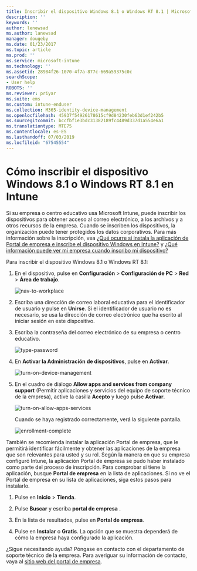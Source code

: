 ```yaml
---
title: Inscribir el dispositivo Windows 8.1 o Windows RT 8.1 | Microsoft Docs
description: ''
keywords: ''
author: lenewsad
ms.author: lanewsad
manager: dougeby
ms.date: 01/23/2017
ms.topic: article
ms.prod: ''
ms.service: microsoft-intune
ms.technology: ''
ms.assetid: 28984f26-1070-4f7a-877c-669a59375c0c
searchScope:
- User help
ROBOTS: ''
ms.reviewer: priyar
ms.suite: ems
ms.custom: intune-enduser
ms.collection: M365-identity-device-management
ms.openlocfilehash: 45937f54926178615cf9d84230feb63d1ef242b5
ms.sourcegitcommit: bccfbf1e3bdc31382189fc4489d337d1a554e6a1
ms.translationtype: MTE75
ms.contentlocale: es-ES
ms.lasthandoff: 07/03/2019
ms.locfileid: "67545554"
---
```

# <a name="how-to-enroll-your-windows-81-or-windows-rt-81-device-in-intune"></a>Cómo inscribir el dispositivo Windows 8.1 o Windows RT 8.1 en Intune  

Si su empresa o centro educativo usa Microsoft Intune, puede inscribir los dispositivos para obtener acceso al correo electrónico, a los archivos y a otros recursos de la empresa. Cuando se inscriben los dispositivos, la organización puede tener protegidos los datos corporativos. Para más información sobre la inscripción, vea [¿Qué ocurre si instala la aplicación de Portal de empresa e inscribe el dispositivo Windows en Intune?](what-happens-if-you-install-the-company-portal-app-and-enroll-your-device-in-intune-windows.md) y [¿Qué información puede ver mi empresa cuando inscribo mi dispositivo?](what-info-can-your-company-see-when-you-enroll-your-device-in-intune.md)  


Para inscribir el dispositivo Windows 8.1 o Windows RT 8.1:  

1. En el dispositivo, pulse en **Configuración** &gt; **Configuración de PC** &gt; **Red** &gt; **Área de trabajo**.  

    ![nav-to-workplace](./media/W81-1-workplacejoin.png)  

2. Escriba una dirección de correo laboral educativa para el identificador de usuario y pulse en **Unirse**. Si el identificador de usuario no es necesario, se usa la dirección de correo electrónico que ha escrito al iniciar sesión en este dispositivo.  

3. Escriba la contraseña del correo electrónico de su empresa o centro educativo.  


    ![type-password](./media/W81-2-workplacesettings_signin.png)  

4. En **Activar la Administración de dispositivos**, pulse en **Activar**.  


    ![turn-on-device-management](./media/W81-3-dev-mgt-turn-on.png)  

5. En el cuadro de diálogo **Allow apps and services from company support** (Permitir aplicaciones y servicios del equipo de soporte técnico de la empresa), active la casilla **Acepto** y luego pulse **Activar**.  


    ![turn-on-allow-apps-services](./media/W81-4-agree-allow-apps-services.png)  

    Cuando se haya registrado correctamente, verá la siguiente pantalla.  


    ![enrollment-complete](./media/W81-5-enrolled-done.png)

También se recomienda instalar la aplicación Portal de empresa, que le permitirá identificar fácilmente y obtener las aplicaciones de la empresa que son relevantes para usted y su rol. Según la manera en que su empresa configuró Intune, la aplicación Portal de empresa se pudo haber instalado como parte del proceso de inscripción. Para comprobar si tiene la aplicación, busque **Portal de empresa** en la lista de aplicaciones. Si no ve el Portal de empresa en su lista de aplicaciones, siga estos pasos para instalarlo.

1. Pulse en **Inicio** &gt; **Tienda**.  

2. Pulse **Buscar** y escriba **portal de empresa** .  

3. En la lista de resultados, pulse en **Portal de empresa**.  

4. Pulse en **Instalar** o **Gratis**. La opción que se muestra dependerá de cómo la empresa haya configurado la aplicación.  

¿Sigue necesitando ayuda? Póngase en contacto con el departamento de soporte técnico de la empresa. Para averiguar su información de contacto, vaya al [sitio web del portal de empresa](https://go.microsoft.com/fwlink/?linkid=2010980).  
